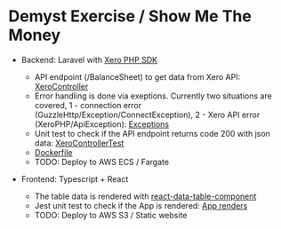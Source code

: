 # Demyst Exercise / Show Me The Money

- Backend: Laravel with [Xero PHP SDK](https://github.com/XeroAPI/xero-php-oauth2)
  - API endpoint (/BalanceSheet) to get data from Xero API: [XeroController](back/app/Http/Controllers/XeroController.php)
  - Error handling is done via exeptions. Currently two situations are covered, 1 - connection error (GuzzleHttp/Exception/ConnectException), 2 - Xero API error (XeroPHP/ApiException): [Exceptions](back/bootstrap/app.php)
  - Unit test to check if the API endpoint returns code 200 with json data: [XeroControllerTest](back/tests/Unit/XeroControllerTest.php)
  - [Dockerfile](back/Dockerfile)
  - TODO: Deploy to AWS ECS / Fargate

- Frontend: Typescript + React
  - The table data is rendered with [react-data-table-component](https://www.npmjs.com/package/react-data-table-component)
  - Jest unit test to check if the App is rendered: [App renders](front/src/__test__/App.test.tsx)
  - TODO: Deploy to AWS S3 / Static website
